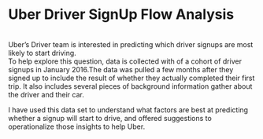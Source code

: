 # Uber Driver SignUp Flow Analysis
<br>
Uber’s Driver team is interested in predicting which driver signups are most likely to start driving. <br>
To help explore this question, data is collected with of a cohort of driver signups in January 2016.The data was pulled a few months after they signed up to include the result of whether they actually completed their first trip. It also includes several pieces of background information gather about the driver and their car.
<br>

I have used this data set to understand what factors are best at predicting whether a signup will start to drive, and offered suggestions to operationalize those insights to help Uber.

